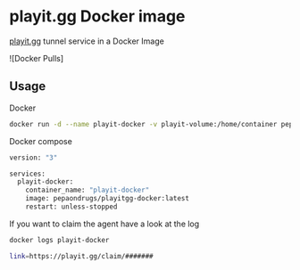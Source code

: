 # playit.gg Docker image

[playit.gg](https://playit.gg/) tunnel service in a Docker Image

![Docker Pulls]


## Usage


Docker 
```bash
docker run -d --name playit-docker -v playit-volume:/home/container pepaondrugs/playitgg-docker
```
Docker compose

```bash
version: "3"

services:
  playit-docker:
    container_name: "playit-docker"
    image: pepaondrugs/playitgg-docker:latest
    restart: unless-stopped
```

If you want to claim the agent have a look at the log
```bash
docker logs playit-docker
```
```bash
link=https://playit.gg/claim/#######
```
